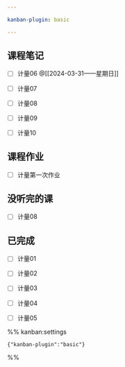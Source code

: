```yaml
---

kanban-plugin: basic

---
```


## 课程笔记

- [ ] 计量06 @[[2024-03-31——星期日]]
- [ ] 计量07
- [ ] 计量08
- [ ] 计量09
- [ ] 计量10


## 课程作业

- [ ] 计量第一次作业


## 没听完的课

- [ ] 计量08


## 已完成

- [ ] 计量01
- [ ] 计量02
- [ ] 计量03
- [ ] 计量04
- [ ] 计量05




%% kanban:settings
```
{"kanban-plugin":"basic"}
```
%%